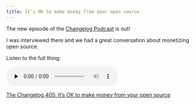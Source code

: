```yaml
---
title: It’s OK to make money from your open source
---
```


The new episode of the [Changelog Podcast](https://changelog.com/podcast/405) is out!

I was interviewed there and we had a great conversation about monetizing open source.

Listen to the full thing:

<audio data-theme="night" data-src="https://changelog.com/podcast/405/embed" src="https://cdn.changelog.com/uploads/podcast/405/the-changelog-405.mp3" preload="none" class="changelog-episode" controls></audio><p><a href="https://changelog.com/podcast/405">The Changelog 405: It’s OK to make money from your open source</a></p><script async src="//cdn.changelog.com/embed.js"></script>